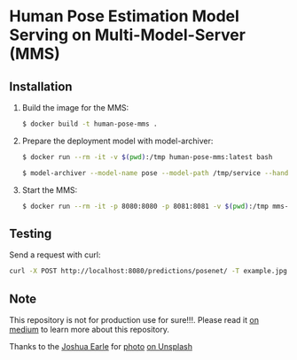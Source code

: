 # Human Pose Estimation Model Serving on Multi-Model-Server (MMS)

## Installation

1. Build the image for the MMS:
    ```bash
    $ docker build -t human-pose-mms .
    ```
2. Prepare the deployment model with model-archiver:
    ```bash
    $ docker run --rm -it -v $(pwd):/tmp human-pose-mms:latest bash
    
    $ model-archiver --model-name pose --model-path /tmp/service --handler handler:handle --runtime python3 --export-path /tmp
    ```
3. Start the MMS:
    ```bash
    $ docker run --rm -it -p 8080:8080 -p 8081:8081 -v $(pwd):/tmp mms-human-pose:latest multi-model-server --start --mms-config /tmp/config.properties --models posenet=pose.mar --model-store /tmp
    ```

##  Testing

Send a request with curl:
```bash
curl -X POST http://localhost:8080/predictions/posenet/ -T example.jpg
```

## Note
This repository is not for production use for sure!!!. Please read it [on medium](https://medium.com/@bedilbek/serve-human-pose-on-mms-44fcb5239ea0) to learn more about this repository.

Thanks to the [Joshua Earle](https://unsplash.com/@joshuaearle) for [photo](example.jpg) [on Unsplash](https://unsplash.com/photos/ICE__bo2Vws)
